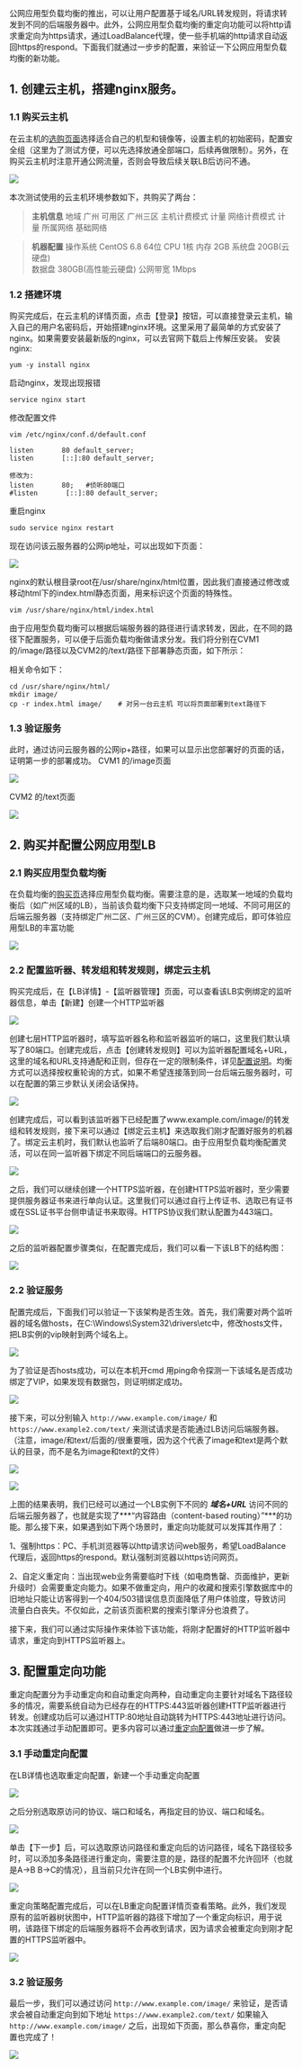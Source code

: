 公网应用型负载均衡的推出，可以让用户配置基于域名/URL转发规则，将请求转发到不同的后端服务器中。此外，公网应用型负载均衡的重定向功能可以将http请求重定向为https请求，通过LoadBalance代理，使一些手机端的http请求自动返回https的respond。下面我们就通过一步步的配置，来验证一下公网应用型负载均衡的新功能。

## 1. 创建云主机，搭建nginx服务。

### 1.1 购买云主机
在云主机的[选购页面](https://buy.cloud.tencent.com/cvm)选择适合自己的机型和镜像等，设置主机的初始密码，配置安全组（这里为了测试方便，可以先选择放通全部端口，后续再做限制）。另外，在购买云主机时注意开通公网流量，否则会导致后续关联LB后访问不通。

![](https://mc.qcloudimg.com/static/img/1ee252e5b02350e91e9aeec6bbf47e9c/001.png)

本次测试使用的云主机环境参数如下，共购买了两台：
>**主机信息**
地域	广州
可用区	广州三区
主机计费模式	计量
网络计费模式	计量
所属网络	基础网络

>**机器配置**
操作系统	CentOS 6.8 64位
CPU	1核
内存	2GB
系统盘	20GB(云硬盘)	
数据盘	380GB(高性能云硬盘)
公网带宽	1Mbps

### 1.2 搭建环境
购买完成后，在云主机的详情页面，点击【登录】按钮，可以直接登录云主机，输入自己的用户名密码后，开始搭建nginx环境。这里采用了最简单的方式安装了nginx。如果需要安装最新版的nginx，可以去官网下载后上传解压安装。
安装nginx:
```
yum -y install nginx  
```
启动nginx，发现出现报错
```
service nginx start
```
修改配置文件
```
vim /etc/nginx/conf.d/default.conf

listen       80 default_server; 
listen       [::]:80 default_server;

修改为:
listen       80;   #侦听80端口
#listen       [::]:80 default_server;
```
重启nginx
```
sudo service nginx restart
```
现在访问该云服务器的公网ip地址，可以出现如下页面：

![](https://mc.qcloudimg.com/static/img/7bd527bd16e7a2c7a6f93d0e00e897ea/002.png)

nginx的默认根目录root在/usr/share/nginx/html位置，因此我们直接通过修改或移动html下的index.html静态页面，用来标识这个页面的特殊性。
```
vim /usr/share/nginx/html/index.html
```
由于应用型负载均衡可以根据后端服务器的路径进行请求转发，因此，在不同的路径下配置服务，可以便于后面负载均衡做请求分发。我们将分别在CVM1的/image/路径以及CVM2的/text/路径下部署静态页面，如下所示：

相关命令如下：
```
cd /usr/share/nginx/html/
mkdir image/
cp -r index.html image/    # 对另一台云主机 可以将页面部署到text路径下
```

### 1.3 验证服务
此时，通过访问云服务器的公网ip+路径，如果可以显示出您部署好的页面的话，证明第一步的部署成功。
CVM1 的/image页面

![](https://mc.qcloudimg.com/static/img/2e10d11bb030dc2627ade5656690a483/003.png)

CVM2 的/text页面

![](https://mc.qcloudimg.com/static/img/9f063edb7307936199eb44ba72958e8a/004.png)

## 2. 购买并配置公网应用型LB

### 2.1 购买应用型负载均衡
在负载均衡的[购买页](https://buy.cloud.tencent.com/lb)选择应用型负载均衡。需要注意的是，选取某一地域的负载均衡后（如广州区域的LB），当前该负载均衡下只支持绑定同一地域、不同可用区的后端云服务器（支持绑定广州二区、广州三区的CVM）。创建完成后，即可体验应用型LB的丰富功能

![](https://mc.qcloudimg.com/static/img/bb98d1b01df00c7d64a9fa665bc81ed1/123.jpg)

### 2.2 配置监听器、转发组和转发规则，绑定云主机
购买完成后，在【LB详情】-【监听器管理】页面，可以查看该LB实例绑定的监听器信息，单击【新建】创建一个HTTP监听器

![](https://mc.qcloudimg.com/static/img/847950e967c54f04d736f7cb7fac9c89/006.png)

创建七层HTTP监听器时，填写监听器名称和监听器监听的端口，这里我们默认填写了80端口。创建完成后，点击【创建转发规则】可以为监听器配置域名+URL，这里的域名和URL支持通配和正则，但存在一定的限制条件，详见[配置说明](https://cloud.tencent.com/document/product/214/6744)。均衡方式可以选择按权重轮询的方式，如果不希望连接落到同一台后端云服务器时，可以在配置的第三步默认关闭会话保持。

![](https://mc.qcloudimg.com/static/img/effd493443791f91e88a5cb661ab0809/008.png)

创建完成后，可以看到该监听器下已经配置了www.example.com/image/的转发组和转发规则，接下来可以通过【绑定云主机】来选取我们刚才配置好服务的机器了。绑定云主机时，我们默认也监听了后端80端口。由于应用型负载均衡配置灵活，可以在同一监听器下绑定不同后端端口的云服务器。

![](https://mc.qcloudimg.com/static/img/7b48c5c5f1cd6c98605cadb6e99a1326/009.png)

之后，我们可以继续创建一个HTTPS监听器，在创建HTTPS监听器时，至少需要提供服务器证书来进行单向认证。这里我们可以通过自行上传证书、选取已有证书或在SSL证书平台侧申请证书来取得。HTTPS协议我们默认配置为443端口。

![](https://mc.qcloudimg.com/static/img/c20fae06728afae71c1692e7b2a3d200/010.png)

之后的监听器配置步骤类似，在配置完成后，我们可以看一下该LB下的结构图：

![](https://mc.qcloudimg.com/static/img/62c9e3c9d392673c8757abe70f65ea17/011.png)


### 2.2 验证服务
配置完成后，下面我们可以验证一下该架构是否生效。首先，我们需要对两个监听器的域名做hosts，在C:\Windows\System32\drivers\etc中，修改hosts文件，把LB实例的vip映射到两个域名上。

![](https://mc.qcloudimg.com/static/img/dbdf71ada5ab53a98150a1677e700770/012.png)

为了验证是否hosts成功，可以在本机开cmd 用ping命令探测一下该域名是否成功绑定了VIP，如果发现有数据包，则证明绑定成功。

![](https://mc.qcloudimg.com/static/img/8aa703e2da557010210f23b52da56f87/013.png)

接下来，可以分别输入 `http://www.example.com/image/` 和 `https://www.example2.com/text/` 来测试请求是否能通过LB访问后端服务器。（注意，image/和text/后面的/很重要哦，因为这个代表了image和text是两个默认的目录，而不是名为image和text的文件）

![](https://mc.qcloudimg.com/static/img/82360f96ea78984030d7378b35ee48e0/014.png)

![](https://mc.qcloudimg.com/static/img/bd9bc8b9d925c8cb54740d448eead43c/015.png)

上图的结果表明，我们已经可以通过一个LB实例下不同的 ***域名+URL*** 访问不同的后端云服务器了，也就是实现了***“内容路由（content-based routing）”***的功能。那么接下来，如果遇到如下两个场景时，重定向功能就可以发挥其作用了：

1、强制https：PC、手机浏览器等以http请求访问web服务，希望LoadBalance代理后，返回https的respond。默认强制浏览器以https访问网页。

2、自定义重定向：当出现web业务需要临时下线（如电商售罄、页面维护，更新升级时）会需要重定向能力。如果不做重定向，用户的收藏和搜索引擎数据库中的旧地址只能让访客得到一个404/503错误信息页面降低了用户体验度，导致访问流量白白丧失。不仅如此，之前该页面积累的搜索引擎评分也浪费了。

接下来，我们可以通过实际操作来体验下该功能，将刚才配置好的HTTP监听器中请求，重定向到HTTPS监听器上。

## 3. 配置重定向功能

重定向配置分为手动重定向和自动重定向两种，自动重定向主要针对域名下路径较多的情况，需要系统自动为已经存在的HTTPS:443监听器创建HTTP监听器进行转发。创建成功后可以通过HTTP:80地址自动跳转为HTTPS:443地址进行访问。本次实践通过手动配置即可。更多内容可以通过[重定向配置](https://cloud.tencent.com/document/product/214/8839)做进一步了解。

### 3.1 手动重定向配置
在LB详情也选取重定向配置，新建一个手动重定向配置

![](https://mc.qcloudimg.com/static/img/eeba873c140531e1555d5bd5b736325e/016.png)

之后分别选取原访问的协议、端口和域名，再指定目的协议、端口和域名。

![](https://mc.qcloudimg.com/static/img/b44d09f2ff05cd3ec2540098a534077a/017.png)

单击【下一步】后，可以选取原访问路径和重定向后的访问路径，域名下路径较多时，可以添加多条路径进行重定向，需要注意的是，路径的配置不允许回环（也就是A->B B->C的情况），且当前只允许在同一个LB实例中进行。

![](https://mc.qcloudimg.com/static/img/e5282652048b382b19c3278ade549255/018.png)

重定向策略配置完成后，可以在LB重定向配置详情页查看策略。此外，我们发现原有的监听器树状图中，HTTP监听器的路径下增加了一个重定向标识，用于说明，该路径下绑定的后端服务器将不会再收到请求，因为请求会被重定向到刚才配置的HTTPS监听器中。

![](https://mc.qcloudimg.com/static/img/17a214beb19fc8593e4efc14574761cf/019.png)


### 3.2 验证服务
最后一步，我们可以通过访问 `http://www.example.com/image/` 来验证，是否请求会被自动重定向到如下地址 `https://www.example2.com/text/`
如果输入 `http://www.example.com/image/` 之后，出现如下页面，那么恭喜你，重定向配置也完成了！

![](https://mc.qcloudimg.com/static/img/591798ef620f8a72d9904197ca06c9a2/020.png)
